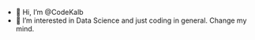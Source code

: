 - 👋 Hi, I’m @CodeKalb
- 👀 I’m interested in Data Science and just coding in general. Change my mind.



<!---
CodeKalb/CodeKalb is a ✨ special ✨ repository because its `README.md` (this file) appears on your GitHub profile.
You can click the Preview link to take a look at your changes.
--->
